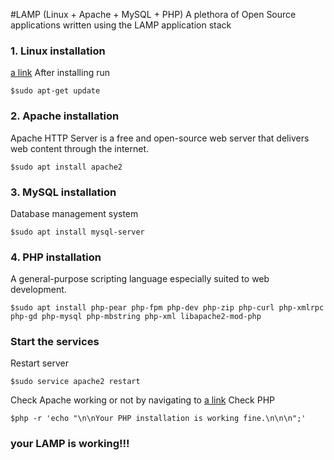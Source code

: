 #LAMP (Linux + Apache + MySQL + PHP)
A plethora of Open Source applications written using the LAMP application stack
### 1. Linux installation
[a link](https://www.wikihow.com/Install-Linux)
After installing run
```
$sudo apt-get update
```
### 2. Apache installation
Apache HTTP Server is a free and open-source web server that delivers web content through the internet.
```
$sudo apt install apache2
```
### 3. MySQL installation
Database management system
```
$sudo apt install mysql-server
```
### 4. PHP installation
A general-purpose scripting language especially suited to web development.
```
$sudo apt install php-pear php-fpm php-dev php-zip php-curl php-xmlrpc php-gd php-mysql php-mbstring php-xml libapache2-mod-php
```
### Start the services
Restart server
```
$sudo service apache2 restart
```
Check Apache working or not by navigating to
[a link](http://localhost/.)
Check PHP
```
$php -r 'echo "\n\nYour PHP installation is working fine.\n\n\n";'
```
### your LAMP is working!!!
